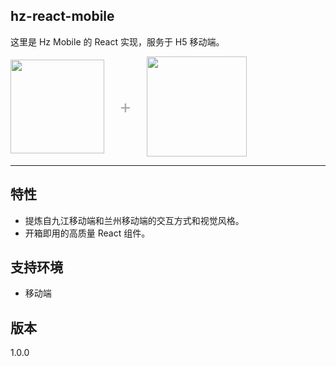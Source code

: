 ## hz-react-mobile

这里是 Hz Mobile 的 React 实现，服务于 H5 移动端。

<div class="pic-plus">
  <img width="150" src="https://gw.alipayobjects.com/zos/rmsportal/KDpgvguMpGfqaHPjicRK.svg">
  <span>+</span>
  <img width="160" src="https://gw.alipayobjects.com/zos/rmsportal/tXlLQhLvkEelMstLyHiN.svg">
</div>

<style>
.pic-plus > * {
  display: inline-block !important;
  vertical-align: middle;
}
.pic-plus span {
  font-size: 30px;
  color: #aaa;
  margin: 0 20px;
}
</style>

---

## 特性

- 提炼自九江移动端和兰州移动端的交互方式和视觉风格。
- 开箱即用的高质量 React 组件。

## 支持环境

* 移动端

## 版本
1.0.0
